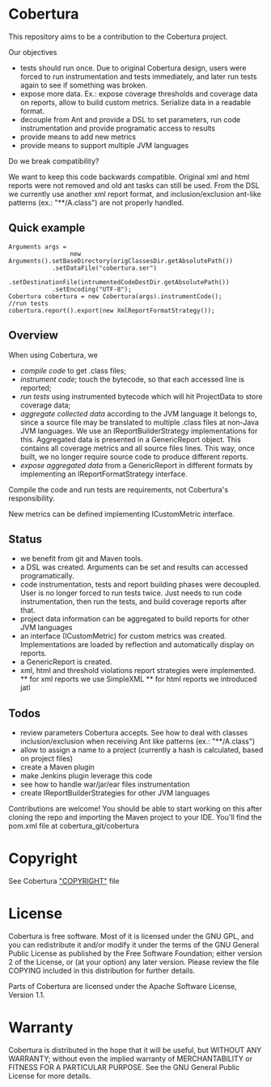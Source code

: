 # Cobertura

This repository aims to be a contribution to the Cobertura project.

Our objectives

* tests should run once. Due to original Cobertura design, users were forced to run instrumentation and tests immediately, and later run tests again to see if something was broken.
* expose more data. Ex.: expose coverage thresholds and coverage data on reports, allow to build custom metrics. Serialize data in a readable format.
* decouple from Ant and provide a DSL to set parameters, run code instrumentation and provide programatic access to results
* provide means to add new metrics
* provide means to support multiple JVM languages

Do we break compatibility?

We want to keep this code backwards compatible.
Original xml and html reports were not removed and old ant tasks can still be used.
From the DSL we currently use another xml report format, and inclusion/exclusion ant-like patterns (ex.: "**/A.class") are not properly handled.

## Quick example

	Arguments args =
        	         new Arguments().setBaseDirectory(origClassesDir.getAbsolutePath())
				.setDataFile("cobertura.ser")
				.setDestinationFile(intrumentedCodeDestDir.getAbsolutePath())
				.setEncoding("UTF-8");
	Cobertura cobertura = new Cobertura(args).instrumentCode();
	//run tests
	cobertura.report().export(new XmlReportFormatStrategy());


## Overview

When using Cobertura, we
* *compile code* to get .class files;
* *instrument code*; touch the bytecode, so that each accessed line is reported;
* *run tests* using instrumented bytecode which will hit ProjectData to store coverage data;
* *aggregate collected data* according to the JVM language it belongs to, since a source file may be translated to multiple .class files at non-Java JVM languages. We use an IReportBuilderStrategy implementations for this. Aggregated data is presented in a GenericReport object. This contains all coverage metrics and all source files lines. This way, once built, we no longer require source code to produce different reports.
* *expose aggregated data* from a GenericReport in different formats by implementing an IReportFormatStrategy interface.

Compile the code and run tests are requirements, not Cobertura's responsibility.

New metrics can be defined implementing ICustomMetric interface.

## Status

* we benefit from git and Maven tools.
* a DSL was created. Arguments can be set and results can accessed programatically. 
* code instrumentation, tests and report building phases were decoupled. User is no longer forced to run tests twice. Just needs to run code instrumentation, then run the tests, and build coverage reports after that.
* project data information can be aggregated to build reports for other JVM languages
* an interface (ICustomMetric) for custom metrics was created. Implementations are loaded by reflection and automatically display on reports.
* a GenericReport is created.
* xml, html and threshold violations report strategies were implemented.
** for xml reports we use SimpleXML
** for html reports we introduced jatl

## Todos

* review parameters Cobertura accepts. See how to deal with classes inclusion/exclusion when receiving Ant like patterns (ex.: "**/A.class")
* allow to assign a name to a project (currently a hash is calculated, based on project files)
* create a Maven plugin
* make Jenkins plugin leverage this code
* see how to handle war/jar/ear files instrumentation
* create IReportBuilderStrategies for other JVM languages


Contributions are welcome! You should be able to start working on this after cloning the repo and importing the Maven project to your IDE.
You'll find the pom.xml file at cobertura_git/cobertura

# Copyright

See Cobertura ["COPYRIGHT"](https://github.com/code54/cobertura-chocolate/blob/master/cobertura/COPYRIGHT) file


# License

Cobertura is free software.  Most of it is licensed under the GNU
GPL, and you can redistribute it and/or modify it under the terms
of the GNU General Public License as published by the Free Software
Foundation; either version 2 of the License, or (at your option)
any later version.  Please review the file COPYING included in this
distribution for further details.

Parts of Cobertura are licensed under the Apache Software License,
Version 1.1.


# Warranty

Cobertura is distributed in the hope that it will be useful, but
WITHOUT ANY WARRANTY; without even the implied warranty of
MERCHANTABILITY or FITNESS FOR A PARTICULAR PURPOSE.  See the GNU
General Public License for more details.
